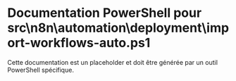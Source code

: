 # Documentation PowerShell pour src\n8n\automation\deployment\import-workflows-auto.ps1

Cette documentation est un placeholder et doit être générée par un outil PowerShell spécifique.
